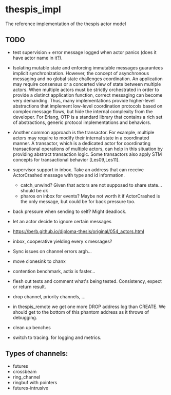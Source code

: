 # thespis_impl
The reference implementation of the thespis actor model


## TODO

- test supervision + error message logged when actor panics (does it have actor name in it?).

- Isolating mutable state and enforcing immutable messages guarantees implicit synchronization. However, the concept of asynchronous messaging and no global state challenges coordination. An application may require consensus or a concerted view of state between multiple actors. When multiple actors must be strictly orchestrated in order to provide a distinct application function, correct messaging can become very demanding. Thus, many implementations provide higher-level abstractions that implement low-level coordination protocols based on complex message flows, but hide the internal complexity from the developer. For Erlang, OTP is a standard library that contains a rich set of abstractions, generic protocol implementations and behaviors.

- Another common approach is the transactor. For example, multiple actors may require to modify their internal state in a coordinated manner. A transactor, which is a dedicated actor for coordinating transactional operations of multiple actors, can help in this situation by providing abstract transaction logic. Some transactors also apply STM concepts for transactional behavior [Les09,Les11].

- supervisor support in inbox. Take an address that can receive ActorCrashed message with type and id information.
  - catch_unwind? Given that actors are not supposed to share state... should be ok
  - pharos on inbox for events? Maybe not worth it if ActorCrashed is the only message, but could be for back pressure too.
- back pressure when sending to self? Might deadlock.
- let an actor decide to ignore certain messages
- https://berb.github.io/diploma-thesis/original/054_actors.html
- inbox, cooperative yielding every x messages?
- Sync issues on channel errors argh...
- move clonesink to chanx
- contention benchmark, actix is faster...
- flesh out tests and comment what's being tested. Consistency, expect or return result.
- drop channel, priority channels, ...
- in thespis_remote we get one more DROP address log than CREATE. We should get to the bottom of this phantom address as it throws of debugging.
- clean up benches
- switch to tracing. for logging and metrics.

## Types of channels:

- futures
- crossbeam
- ring_channel
- ringbuf with pointers
- futures-intrusive
